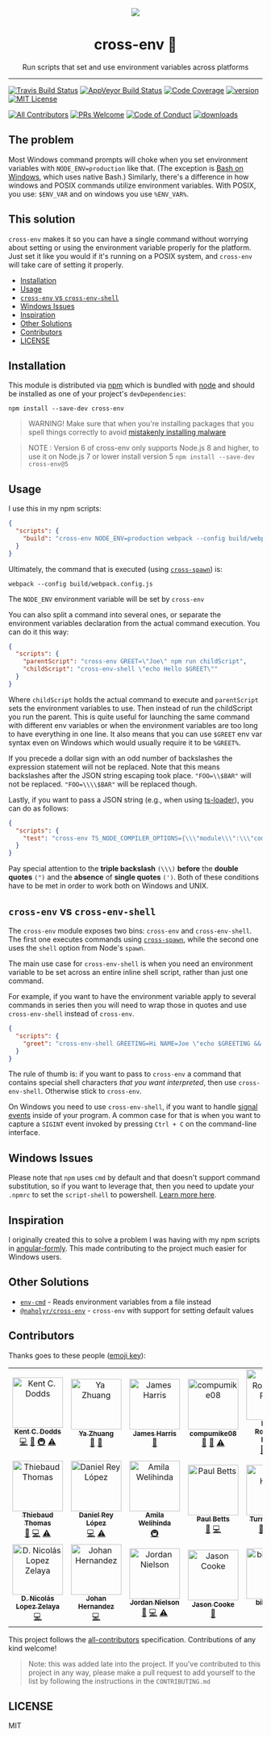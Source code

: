 <p align="center">
  <a href="https://codefund.io/properties/445/visit-sponsor">
    <img src="https://codefund.io/properties/445/sponsor" />
  </a>
</p>

<div align="center">
<h1>cross-env 🔀</h1>

Run scripts that set and use environment variables across platforms

</div>

<hr />

[![Travis Build Status][build-badge]][build]
[![AppVeyor Build Status][win-build-badge]][win-build]
[![Code Coverage][coverage-badge]][coverage]
[![version][version-badge]][package] [![MIT License][license-badge]][license]

[![All Contributors](https://img.shields.io/badge/all_contributors-20-orange.svg?style=flat-square)](#contributors)
[![PRs Welcome][prs-badge]][prs] [![Code of Conduct][coc-badge]][coc]
[![downloads][downloads-badge]][npmtrends]

## The problem

Most Windows command prompts will choke when you set environment variables with
`NODE_ENV=production` like that. (The exception is [Bash on Windows][win-bash],
which uses native Bash.) Similarly, there's a difference in how windows and
POSIX commands utilize environment variables. With POSIX, you use: `$ENV_VAR`
and on windows you use `%ENV_VAR%`.

## This solution

`cross-env` makes it so you can have a single command without worrying about
setting or using the environment variable properly for the platform. Just set it
like you would if it's running on a POSIX system, and `cross-env` will take care
of setting it properly.

<!-- START doctoc generated TOC please keep comment here to allow auto update -->
<!-- DON'T EDIT THIS SECTION, INSTEAD RE-RUN doctoc TO UPDATE -->

- [Installation](#installation)
- [Usage](#usage)
- [`cross-env` vs `cross-env-shell`](#cross-env-vs-cross-env-shell)
- [Windows Issues](#windows-issues)
- [Inspiration](#inspiration)
- [Other Solutions](#other-solutions)
- [Contributors](#contributors)
- [LICENSE](#license)

<!-- END doctoc generated TOC please keep comment here to allow auto update -->

## Installation

This module is distributed via [npm][npm] which is bundled with [node][node] and
should be installed as one of your project's `devDependencies`:

```
npm install --save-dev cross-env
```

> WARNING! Make sure that when you're installing packages that you spell things
> correctly to avoid [mistakenly installing malware][malware]

> NOTE : Version 6 of cross-env only supports Node.js 8 and higher, to use it on
> Node.js 7 or lower install version 5 `npm install --save-dev cross-env@5`

## Usage

I use this in my npm scripts:

```json
{
  "scripts": {
    "build": "cross-env NODE_ENV=production webpack --config build/webpack.config.js"
  }
}
```

Ultimately, the command that is executed (using [`cross-spawn`][cross-spawn])
is:

```
webpack --config build/webpack.config.js
```

The `NODE_ENV` environment variable will be set by `cross-env`

You can also split a command into several ones, or separate the environment
variables declaration from the actual command execution. You can do it this way:

```json
{
  "scripts": {
    "parentScript": "cross-env GREET=\"Joe\" npm run childScript",
    "childScript": "cross-env-shell \"echo Hello $GREET\""
  }
}
```

Where `childScript` holds the actual command to execute and `parentScript` sets
the environment variables to use. Then instead of run the childScript you run
the parent. This is quite useful for launching the same command with different
env variables or when the environment variables are too long to have everything
in one line. It also means that you can use `$GREET` env var syntax even on
Windows which would usually require it to be `%GREET%`.

If you precede a dollar sign with an odd number of backslashes the expression
statement will not be replaced. Note that this means backslashes after the JSON
string escaping took place. `"FOO=\\$BAR"` will not be replaced.
`"FOO=\\\\$BAR"` will be replaced though.

Lastly, if you want to pass a JSON string (e.g., when using [ts-loader]), you
can do as follows:

```json
{
  "scripts": {
    "test": "cross-env TS_NODE_COMPILER_OPTIONS={\\\"module\\\":\\\"commonjs\\\"} node some_file.test.ts"
  }
}
```

Pay special attention to the **triple backslash** `(\\\)` **before** the
**double quotes** `(")` and the **absence** of **single quotes** `(')`. Both of
these conditions have to be met in order to work both on Windows and UNIX.

## `cross-env` vs `cross-env-shell`

The `cross-env` module exposes two bins: `cross-env` and `cross-env-shell`. The
first one executes commands using [`cross-spawn`][cross-spawn], while the second
one uses the `shell` option from Node's `spawn`.

The main use case for `cross-env-shell` is when you need an environment variable
to be set across an entire inline shell script, rather than just one command.

For example, if you want to have the environment variable apply to several
commands in series then you will need to wrap those in quotes and use
`cross-env-shell` instead of `cross-env`.

```json
{
  "scripts": {
    "greet": "cross-env-shell GREETING=Hi NAME=Joe \"echo $GREETING && echo $NAME\""
  }
}
```

The rule of thumb is: if you want to pass to `cross-env` a command that contains
special shell characters _that you want interpreted_, then use
`cross-env-shell`. Otherwise stick to `cross-env`.

On Windows you need to use `cross-env-shell`, if you want to handle
[signal events](https://nodejs.org/api/process.html#process_signal_events)
inside of your program. A common case for that is when you want to capture a
`SIGINT` event invoked by pressing `Ctrl + C` on the command-line interface.

## Windows Issues

Please note that `npm` uses `cmd` by default and that doesn't support command
substitution, so if you want to leverage that, then you need to update your
`.npmrc` to set the `script-shell` to powershell.
[Learn more here](https://github.com/kentcdodds/cross-env/issues/192#issuecomment-513341729).

## Inspiration

I originally created this to solve a problem I was having with my npm scripts in
[angular-formly][angular-formly]. This made contributing to the project much
easier for Windows users.

## Other Solutions

- [`env-cmd`](https://github.com/toddbluhm/env-cmd) - Reads environment
  variables from a file instead
- [`@naholyr/cross-env`](https://www.npmjs.com/package/@naholyr/cross-env) -
  `cross-env` with support for setting default values

## Contributors

Thanks goes to these people ([emoji key][emojis]):

<!-- ALL-CONTRIBUTORS-LIST:START - Do not remove or modify this section -->
<!-- prettier-ignore -->
<table>
  <tr>
    <td align="center"><a href="https://kentcdodds.com"><img src="https://avatars.githubusercontent.com/u/1500684?v=3" width="100px;" alt="Kent C. Dodds"/><br /><sub><b>Kent C. Dodds</b></sub></a><br /><a href="https://github.com/kentcdodds/cross-env/commits?author=kentcdodds" title="Code">💻</a> <a href="https://github.com/kentcdodds/cross-env/commits?author=kentcdodds" title="Documentation">📖</a> <a href="#infra-kentcdodds" title="Infrastructure (Hosting, Build-Tools, etc)">🚇</a> <a href="https://github.com/kentcdodds/cross-env/commits?author=kentcdodds" title="Tests">⚠️</a></td>
    <td align="center"><a href="https://zhuangya.me"><img src="https://avatars1.githubusercontent.com/u/499038?v=3" width="100px;" alt="Ya Zhuang "/><br /><sub><b>Ya Zhuang </b></sub></a><br /><a href="#plugin-zhuangya" title="Plugin/utility libraries">🔌</a> <a href="https://github.com/kentcdodds/cross-env/commits?author=zhuangya" title="Documentation">📖</a></td>
    <td align="center"><a href="https://wopian.me"><img src="https://avatars3.githubusercontent.com/u/3440094?v=3" width="100px;" alt="James Harris"/><br /><sub><b>James Harris</b></sub></a><br /><a href="https://github.com/kentcdodds/cross-env/commits?author=wopian" title="Documentation">📖</a></td>
    <td align="center"><a href="https://github.com/compumike08"><img src="https://avatars1.githubusercontent.com/u/8941730?v=3" width="100px;" alt="compumike08"/><br /><sub><b>compumike08</b></sub></a><br /><a href="https://github.com/kentcdodds/cross-env/issues?q=author%3Acompumike08" title="Bug reports">🐛</a> <a href="https://github.com/kentcdodds/cross-env/commits?author=compumike08" title="Documentation">📖</a> <a href="https://github.com/kentcdodds/cross-env/commits?author=compumike08" title="Tests">⚠️</a></td>
    <td align="center"><a href="https://github.com/danielo515"><img src="https://avatars1.githubusercontent.com/u/2270425?v=3" width="100px;" alt="Daniel Rodríguez Rivero"/><br /><sub><b>Daniel Rodríguez Rivero</b></sub></a><br /><a href="https://github.com/kentcdodds/cross-env/issues?q=author%3Adanielo515" title="Bug reports">🐛</a> <a href="https://github.com/kentcdodds/cross-env/commits?author=danielo515" title="Code">💻</a> <a href="https://github.com/kentcdodds/cross-env/commits?author=danielo515" title="Documentation">📖</a></td>
    <td align="center"><a href="https://github.com/inyono"><img src="https://avatars2.githubusercontent.com/u/1508477?v=3" width="100px;" alt="Jonas Keinholz"/><br /><sub><b>Jonas Keinholz</b></sub></a><br /><a href="https://github.com/kentcdodds/cross-env/issues?q=author%3Ainyono" title="Bug reports">🐛</a> <a href="https://github.com/kentcdodds/cross-env/commits?author=inyono" title="Code">💻</a> <a href="https://github.com/kentcdodds/cross-env/commits?author=inyono" title="Tests">⚠️</a></td>
    <td align="center"><a href="https://github.com/hgwood"><img src="https://avatars3.githubusercontent.com/u/1656170?v=3" width="100px;" alt="Hugo Wood"/><br /><sub><b>Hugo Wood</b></sub></a><br /><a href="https://github.com/kentcdodds/cross-env/issues?q=author%3Ahgwood" title="Bug reports">🐛</a> <a href="https://github.com/kentcdodds/cross-env/commits?author=hgwood" title="Code">💻</a> <a href="https://github.com/kentcdodds/cross-env/commits?author=hgwood" title="Tests">⚠️</a></td>
  </tr>
  <tr>
    <td align="center"><a href="https://github.com/thomasthiebaud"><img src="https://avatars0.githubusercontent.com/u/3715715?v=3" width="100px;" alt="Thiebaud Thomas"/><br /><sub><b>Thiebaud Thomas</b></sub></a><br /><a href="https://github.com/kentcdodds/cross-env/issues?q=author%3Athomasthiebaud" title="Bug reports">🐛</a> <a href="https://github.com/kentcdodds/cross-env/commits?author=thomasthiebaud" title="Code">💻</a> <a href="https://github.com/kentcdodds/cross-env/commits?author=thomasthiebaud" title="Tests">⚠️</a></td>
    <td align="center"><a href="https://daniel.blog"><img src="https://avatars1.githubusercontent.com/u/1715800?v=3" width="100px;" alt="Daniel Rey López"/><br /><sub><b>Daniel Rey López</b></sub></a><br /><a href="https://github.com/kentcdodds/cross-env/commits?author=DanReyLop" title="Code">💻</a> <a href="https://github.com/kentcdodds/cross-env/commits?author=DanReyLop" title="Tests">⚠️</a></td>
    <td align="center"><a href="http://amilajack.com"><img src="https://avatars2.githubusercontent.com/u/6374832?v=3" width="100px;" alt="Amila Welihinda"/><br /><sub><b>Amila Welihinda</b></sub></a><br /><a href="#infra-amilajack" title="Infrastructure (Hosting, Build-Tools, etc)">🚇</a></td>
    <td align="center"><a href="https://twitter.com/paulcbetts"><img src="https://avatars1.githubusercontent.com/u/1396?v=3" width="100px;" alt="Paul Betts"/><br /><sub><b>Paul Betts</b></sub></a><br /><a href="https://github.com/kentcdodds/cross-env/issues?q=author%3Apaulcbetts" title="Bug reports">🐛</a> <a href="https://github.com/kentcdodds/cross-env/commits?author=paulcbetts" title="Code">💻</a></td>
    <td align="center"><a href="https://github.com/turnerhayes"><img src="https://avatars1.githubusercontent.com/u/6371670?v=3" width="100px;" alt="Turner Hayes"/><br /><sub><b>Turner Hayes</b></sub></a><br /><a href="https://github.com/kentcdodds/cross-env/issues?q=author%3Aturnerhayes" title="Bug reports">🐛</a> <a href="https://github.com/kentcdodds/cross-env/commits?author=turnerhayes" title="Code">💻</a> <a href="https://github.com/kentcdodds/cross-env/commits?author=turnerhayes" title="Tests">⚠️</a></td>
    <td align="center"><a href="https://github.com/sudo-suhas"><img src="https://avatars2.githubusercontent.com/u/22251956?v=4" width="100px;" alt="Suhas Karanth"/><br /><sub><b>Suhas Karanth</b></sub></a><br /><a href="https://github.com/kentcdodds/cross-env/commits?author=sudo-suhas" title="Code">💻</a> <a href="https://github.com/kentcdodds/cross-env/commits?author=sudo-suhas" title="Tests">⚠️</a></td>
    <td align="center"><a href="https://github.com/sventschui"><img src="https://avatars3.githubusercontent.com/u/512692?v=4" width="100px;" alt="Sven"/><br /><sub><b>Sven</b></sub></a><br /><a href="https://github.com/kentcdodds/cross-env/commits?author=sventschui" title="Code">💻</a> <a href="https://github.com/kentcdodds/cross-env/commits?author=sventschui" title="Documentation">📖</a> <a href="#example-sventschui" title="Examples">💡</a> <a href="https://github.com/kentcdodds/cross-env/commits?author=sventschui" title="Tests">⚠️</a></td>
  </tr>
  <tr>
    <td align="center"><a href="https://github.com/NicoZelaya"><img src="https://avatars0.githubusercontent.com/u/5522668?v=4" width="100px;" alt="D. Nicolás Lopez Zelaya"/><br /><sub><b>D. Nicolás Lopez Zelaya</b></sub></a><br /><a href="https://github.com/kentcdodds/cross-env/commits?author=NicoZelaya" title="Code">💻</a></td>
    <td align="center"><a href="http://bithavoc.io"><img src="https://avatars3.githubusercontent.com/u/219289?v=4" width="100px;" alt="Johan Hernandez"/><br /><sub><b>Johan Hernandez</b></sub></a><br /><a href="https://github.com/kentcdodds/cross-env/commits?author=bithavoc" title="Code">💻</a></td>
    <td align="center"><a href="https://github.com/jnielson94"><img src="https://avatars3.githubusercontent.com/u/13559161?v=4" width="100px;" alt="Jordan Nielson"/><br /><sub><b>Jordan Nielson</b></sub></a><br /><a href="https://github.com/kentcdodds/cross-env/issues?q=author%3Ajnielson94" title="Bug reports">🐛</a> <a href="https://github.com/kentcdodds/cross-env/commits?author=jnielson94" title="Code">💻</a> <a href="https://github.com/kentcdodds/cross-env/commits?author=jnielson94" title="Tests">⚠️</a></td>
    <td align="center"><a href="https://nz.linkedin.com/in/jsonc11"><img src="https://avatars0.githubusercontent.com/u/5185660?v=4" width="100px;" alt="Jason Cooke"/><br /><sub><b>Jason Cooke</b></sub></a><br /><a href="https://github.com/kentcdodds/cross-env/commits?author=Jason-Cooke" title="Documentation">📖</a></td>
    <td align="center"><a href="https://github.com/bibo5088"><img src="https://avatars0.githubusercontent.com/u/17709887?v=4" width="100px;" alt="bibo5088"/><br /><sub><b>bibo5088</b></sub></a><br /><a href="https://github.com/kentcdodds/cross-env/commits?author=bibo5088" title="Code">💻</a></td>
    <td align="center"><a href="https://codefund.io"><img src="https://avatars2.githubusercontent.com/u/12481?v=4" width="100px;" alt="Eric Berry"/><br /><sub><b>Eric Berry</b></sub></a><br /><a href="#fundingFinding-coderberry" title="Funding Finding">🔍</a></td>
  </tr>
</table>

<!-- ALL-CONTRIBUTORS-LIST:END -->

This project follows the [all-contributors][all-contributors] specification.
Contributions of any kind welcome!

> Note: this was added late into the project. If you've contributed to this
> project in any way, please make a pull request to add yourself to the list by
> following the instructions in the `CONTRIBUTING.md`

## LICENSE

MIT

[npm]: https://www.npmjs.com/
[node]: https://nodejs.org
[build-badge]:
  https://img.shields.io/travis/kentcdodds/cross-env.svg?style=flat-square
[build]: https://travis-ci.org/kentcdodds/cross-env
[win-build-badge]:
  https://img.shields.io/appveyor/ci/kentcdodds/cross-env.svg?style=flat-square
[win-build]: https://ci.appveyor.com/project/kentcdodds/cross-env
[coverage-badge]:
  https://img.shields.io/codecov/c/github/kentcdodds/cross-env.svg?style=flat-square
[coverage]: https://codecov.io/github/kentcdodds/cross-env
[version-badge]: https://img.shields.io/npm/v/cross-env.svg?style=flat-square
[package]: https://www.npmjs.com/package/cross-env
[downloads-badge]: https://img.shields.io/npm/dm/cross-env.svg?style=flat-square
[npmtrends]: https://www.npmtrends.com/cross-env
[license-badge]: https://img.shields.io/npm/l/cross-env.svg?style=flat-square
[license]: https://github.com/kentcdodds/cross-env/blob/master/other/LICENSE
[prs-badge]:
  https://img.shields.io/badge/PRs-welcome-brightgreen.svg?style=flat-square
[prs]: http://makeapullrequest.com
[coc-badge]:
  https://img.shields.io/badge/code%20of-conduct-ff69b4.svg?style=flat-square
[coc]:
  https://github.com/kentcdodds/cross-env/blob/master/other/CODE_OF_CONDUCT.md
[emojis]: https://github.com/kentcdodds/all-contributors#emoji-key
[all-contributors]: https://github.com/kentcdodds/all-contributors
[win-bash]: https://msdn.microsoft.com/en-us/commandline/wsl/about
[angular-formly]: https://github.com/formly-js/angular-formly
[cross-spawn]: https://www.npmjs.com/package/cross-spawn
[ts-loader]: https://www.npmjs.com/package/ts-loader
[malware]:
  http://blog.npmjs.org/post/163723642530/crossenv-malware-on-the-npm-registry
